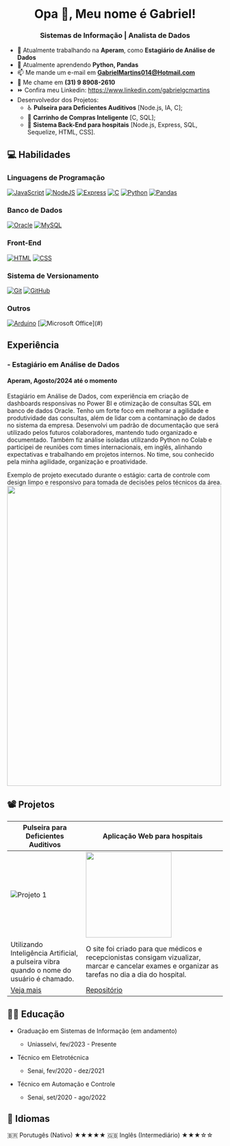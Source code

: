 <h1 align="center">Opa 👋, Meu nome é Gabriel!</h1>
<h3 align="center">Sistemas de Informação | Analista de Dados</h3>

- 🔭 Atualmente trabalhando na **Aperam**, como **Estagiário de Análise de Dados**
- 🌱 Atualmente aprendendo **Python, Pandas**
- 📫 Me mande um e-mail em **GabrielMartins014@Hotmail.com**
- 💬 Me chame em **(31) 9 8908-2610**
- ⏩ Confira meu Linkedin: https://www.linkedin.com/gabrielgcmartins
- Desenvolvedor dos Projetos:
    - ♿ **Pulseira para Deficientes Auditivos** [Node.js, IA, C];
    - 🛒 **Carrinho de Compras Inteligente** [C, SQL];
    - 🏥 **Sistema Back-End para hospitais** [Node.js, Express, SQL, Sequelize, HTML, CSS].

## 💻 Habilidades
### Linguagens de Programação 
[![JavaScript](https://img.shields.io/badge/JavaScript-black?logo=javascript)](#)
[![NodeJS](https://img.shields.io/badge/Node.JS-black?logo=node.js)](#)
[![Express](https://img.shields.io/badge/Express-black?logo=express)](#)
[![C](https://img.shields.io/badge/C-black?logo=C)](#)
[![Python](https://img.shields.io/badge/Python-black?logo=Python)](#)
[![Pandas](https://img.shields.io/badge/Pandas-black?logo=Pandas)](#)
### Banco de Dados
[![Oracle](https://img.shields.io/badge/Oracle-black?logo=oracle)](#)
[![MySQL](https://img.shields.io/badge/MySQL-black?logo=mysql)](#)
### Front-End
[![HTML](https://img.shields.io/badge/HTML-black?logo=html5)](#)
[![CSS](https://img.shields.io/badge/CSS-black?logo=css3)](#)
### Sistema de Versionamento
[![Git](https://img.shields.io/badge/Git-black?logo=git)](#)
[![GitHub](https://img.shields.io/badge/GitHub-black?logo=github)](#)
### Outros
[![Arduino](https://img.shields.io/badge/Arduino-black?logo=arduino)](#)
[![Microsoft Office](https://img.shields.io/badge/Microsoft%20Office-black?)](#)

## Experiência
### - Estagiário em Análise de Dados
#### Aperam, Agosto/2024 até o momento
Estagiário em Análise de Dados, com experiência em criação de dashboards responsivas no Power BI e otimização de consultas SQL em banco de dados Oracle. Tenho um forte foco em melhorar a agilidade e produtividade das consultas, além de lidar com a contaminação de dados no sistema da empresa. Desenvolvi um padrão de documentação que será utilizado pelos futuros colaboradores, mantendo tudo organizado e documentado. Também fiz análise isoladas utilizando Python no Colab e participei de reuniões com times internacionais, em inglês, alinhando expectativas e trabalhando em projetos internos. No time, sou conhecido pela minha agilidade, organização e proatividade.

Exemplo de projeto executado durante o estágio: carta de controle com design limpo e responsivo para tomada de decisões pelos técnicos da área.
<img src='Para currículo_removed_page-0001.jpg' width="500" height="700">

## 📽️ Projetos

<div align="center">
  
| Pulseira para Deficientes Auditivos | Aplicação Web para hospitais |
|---|---|
| ![Projeto 1](https://gabsmart.github.io/Meu-Portfolio/img/pulseira-3g2a.jpg) | <img src="https://placeholder.com/200x200" width="200"> |
| Utilizando Inteligência Artificial, a pulseira vibra quando o nome do usuário é chamado. | O site foi criado para que médicos e recepcionistas consigam vizualizar, marcar e cancelar exames e organizar as tarefas no dia a dia do hospital. |
| [Veja mais](https://youtu.be/VEpF0n9gDc4) | [Repositório](https://github.com/) |

</div>

## 👨‍🎓 Educação
- Graduação em Sistemas de Informação (em andamento)
  - Uniasselvi, fev/2023 - Presente

- Técnico em Eletrotécnica
  - Senai, fev/2020 - dez/2021 

- Técnico em Automação e Controle
  - Senai, set/2020 - ago/2022

## 🎌 Idiomas

🇧🇷 Porutugês (Nativo) ★★★★★
🇬🇧 Inglês (Intermediário) ★★★☆☆
